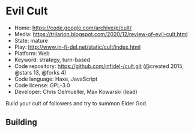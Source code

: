 # Evil Cult

- Home: https://code.google.com/archive/p/cult/
- Media: https://trilarion.blogspot.com/2020/12/review-of-evil-cult.html
- State: mature
- Play: http://www.in-fi-del.net/static/cult/index.html
- Platform: Web
- Keyword: strategy, turn-based
- Code repository: https://github.com/infidel-/cult.git (@created 2015, @stars 13, @forks 4)
- Code language: Haxe, JavaScript
- Code license: GPL-3.0
- Developer: Chris Oelmueller, Max Kowarski (lead)

Build your cult of followers and try to summon Elder God.

## Building
